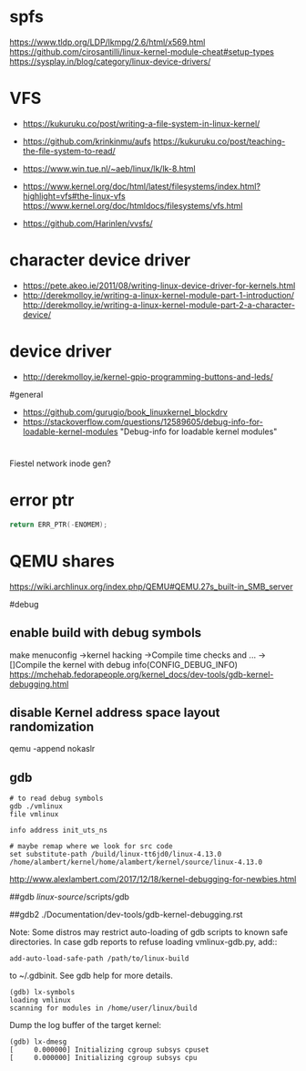 # spfs
https://www.tldp.org/LDP/lkmpg/2.6/html/x569.html
https://github.com/cirosantilli/linux-kernel-module-cheat#setup-types
https://sysplay.in/blog/category/linux-device-drivers/

# VFS
- https://kukuruku.co/post/writing-a-file-system-in-linux-kernel/

- https://github.com/krinkinmu/aufs
  https://kukuruku.co/post/teaching-the-file-system-to-read/

- https://www.win.tue.nl/~aeb/linux/lk/lk-8.html

- https://www.kernel.org/doc/html/latest/filesystems/index.html?highlight=vfs#the-linux-vfs
  https://www.kernel.org/doc/htmldocs/filesystems/vfs.html

- https://github.com/Harinlen/vvsfs/

# character device driver
- https://pete.akeo.ie/2011/08/writing-linux-device-driver-for-kernels.html
- http://derekmolloy.ie/writing-a-linux-kernel-module-part-1-introduction/
  http://derekmolloy.ie/writing-a-linux-kernel-module-part-2-a-character-device/

# device driver
- http://derekmolloy.ie/kernel-gpio-programming-buttons-and-leds/


#general
- https://github.com/gurugio/book_linuxkernel_blockdrv
- https://stackoverflow.com/questions/12589605/debug-info-for-loadable-kernel-modules "Debug-info for loadable kernel modules"

#
Fiestel network inode gen?

# error ptr
```c
return ERR_PTR(-ENOMEM);
```

# QEMU shares
https://wiki.archlinux.org/index.php/QEMU#QEMU.27s_built-in_SMB_server

#debug

## enable build with debug symbols
make menuconfig
  ->kernel hacking
  ->Compile time checks and ...
  ->[]Compile the kernel with debug info(CONFIG_DEBUG_INFO)
https://mchehab.fedorapeople.org/kernel_docs/dev-tools/gdb-kernel-debugging.html

## disable Kernel address space layout randomization
qemu -append nokaslr

## gdb
```gdb
# to read debug symbols
gdb ./vmlinux
file vmlinux

info address init_uts_ns

# maybe remap where we look for src code
set substitute-path /build/linux-tt6jd0/linux-4.13.0 /home/alambert/kernel/home/alambert/kernel/source/linux-4.13.0
```
http://www.alexlambert.com/2017/12/18/kernel-debugging-for-newbies.html

##gdb
*linux-source*/scripts/gdb

##gdb2
./Documentation/dev-tools/gdb-kernel-debugging.rst

Note: Some distros may restrict auto-loading of gdb scripts to known safe
directories. In case gdb reports to refuse loading vmlinux-gdb.py, add::

```
add-auto-load-safe-path /path/to/linux-build
```

to ~/.gdbinit. See gdb help for more details.

```
(gdb) lx-symbols
loading vmlinux
scanning for modules in /home/user/linux/build
```

Dump the log buffer of the target kernel:
```
(gdb) lx-dmesg
[     0.000000] Initializing cgroup subsys cpuset
[     0.000000] Initializing cgroup subsys cpu
```

